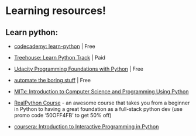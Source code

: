 # Learning resources!

## Learn python:

- [codecademy: learn-python](https://www.codecademy.com/learn/learn-python) | Free

- [Treehouse: Learn Python Track](https://teamtreehouse.com/tracks/learn-python) | Paid

- [Udacity Programming Foundations with Python](https://www.udacity.com/course/programming-foundations-with-python--ud036) | Free

- [automate the boring stuff](https://automatetheboringstuff.com/) | Free

- [MITx: Introduction to Computer Science and Programming Using Python](https://www.edx.org/course/introduction-computer-science-mitx-6-00-1x-0)

- [RealPython Course](https://realpython.com/) - an awesome course that takes you from a beginner in Python to having a great foundation as a full-stack python dev (use promo code ‘50OFF4FB’ to get 50% off)

- [coursera: Introduction to Interactive Programming in Python](https://www.coursera.org/course/interactivepython1/)

